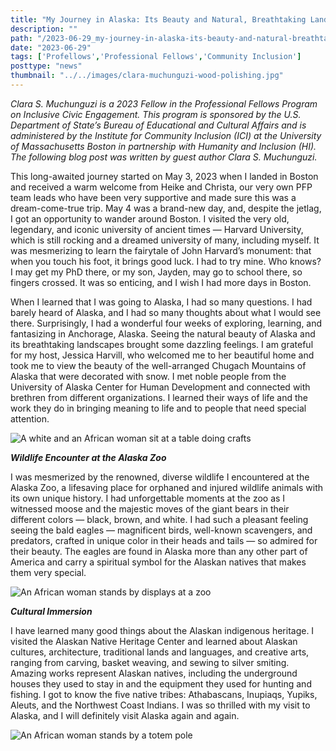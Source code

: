 ```yaml
---
title: "My Journey in Alaska: Its Beauty and Natural, Breathtaking Landscapes"
description: ""
path: "/2023-06-29_my-journey-in-alaska-its-beauty-and-natural-breathtaking-landscapes"
date: "2023-06-29"
tags: ['Profellows','Professional Fellows','Community Inclusion']
posttype: "news"
thumbnail: "../../images/clara-muchunguzi-wood-polishing.jpg"
---
```



_Clara S. Muchunguzi is a 2023 Fellow in the Professional Fellows Program on Inclusive Civic Engagement. This program is sponsored by the U.S. Department of State’s Bureau of Educational and Cultural Affairs and is administered by the Institute for Community Inclusion (ICI) at the University of Massachusetts Boston in partnership with Humanity and Inclusion (HI). The following blog post was written by guest author Clara S. Muchunguzi._

This long-awaited journey started on May 3, 2023 when I landed in Boston and received a warm welcome from Heike and Christa, our very own PFP team leads who have been very supportive and made sure this was a dream-come-true trip. May 4 was a brand-new day, and, despite the jetlag, I got an opportunity to wander around Boston. I visited the very old, legendary, and iconic university of ancient times — Harvard University, which is still rocking and a dreamed university of many, including myself. It was mesmerizing to learn the fairytale of John Harvard’s monument: that when you touch his foot, it brings good luck. I had to try mine. Who knows? I may get my PhD there, or my son, Jayden, may go to school there, so fingers crossed. It was so enticing, and I wish I had more days in Boston.

When I learned that I was going to Alaska, I had so many questions. I had barely heard of Alaska, and I had so many thoughts about what I would see there. Surprisingly, I had a wonderful four weeks of exploring, learning, and fantasizing in Anchorage, Alaska. Seeing the natural beauty of Alaska and its breathtaking landscapes brought some dazzling feelings. I am grateful for my host, Jessica Harvill, who welcomed me to her beautiful home and took me to view the beauty of the well-arranged Chugach Mountains of Alaska that were decorated with snow. I met noble people from the University of Alaska Center for Human Development and connected with brethren from different organizations. I learned their ways of life and the work they do in bringing meaning to life and to people that need special attention.

![A white and an African woman sit at a table doing crafts](/images/clara-muchunguzi-wood-polishing.jpg '_Clara (left) wood polishing materials to be used in artwork design at Hope Studio, an organization that works with people with disability._')



**_Wildlife Encounter at the Alaska Zoo_**

I was mesmerized by the renowned, diverse wildlife I encountered at the Alaska Zoo, a lifesaving place for orphaned and injured wildlife animals with its own unique history. I had unforgettable moments at the zoo as I witnessed moose and the majestic moves of the giant bears in their different colors — black, brown, and white. I had such a pleasant feeling seeing the bald eagles — magnificent birds, well-known scavengers, and predators, crafted in unique color in their heads and tails — so admired for their beauty. The eagles are found in Alaska more than any other part of America and carry a spiritual symbol for the Alaskan natives that makes them very special.

![An African woman stands by displays at a zoo](/images/clara-muchunguzi-alaska-zoo.jpg '_Clara stands outside the big cat exhibit at the Alaska Zoo_')



**_Cultural Immersion_**

I have learned many good things about the Alaskan indigenous heritage. I visited the Alaskan Native Heritage Center and learned about Alaskan cultures, architecture, traditional lands and languages, and creative arts, ranging from carving, basket weaving, and sewing to silver smiting. Amazing works represent Alaskan natives, including the underground houses they used to stay in and the equipment they used for hunting and fishing. I got to know the five native tribes: Athabascans, Inupiaqs, Yupiks, Aleuts, and the Northwest Coast Indians. I was so thrilled with my visit to Alaska, and I will definitely visit Alaska again and again.

![An African woman stands by a totem pole](/images/clara-muchunguzi-totem-pole.jpg '_Clara at the Alaskan Native Heritage Center, standing beside a totem for one of the Alaskan Native society_')

